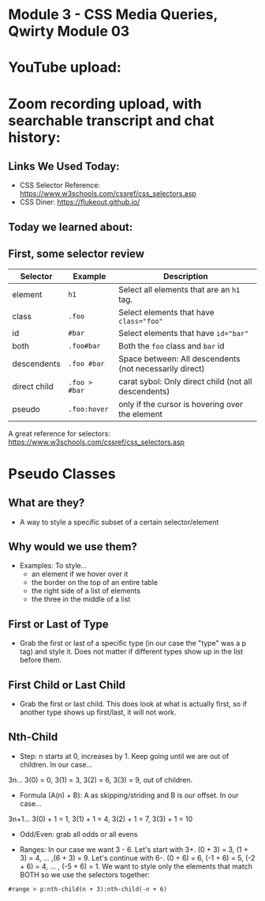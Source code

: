 # Module 3 - CSS Media Queries, Qwirty Module 03

# YouTube upload:


# Zoom recording upload, with searchable transcript and chat history:


## Links We Used Today:
- CSS Selector Reference: https://www.w3schools.com/cssref/css_selectors.asp
- CSS Diner: https://flukeout.github.io/


## Today we learned about:


## First, some selector review
|Selector    |Example      |Description   |
|---         |---          |---           |
|element     |`h1`         |Select all elements that are an `h1 ` tag.   |
|class       |`.foo`       |Select elements that have `class="foo"`   |
|id          |`#bar`       |Select elements that have `id="bar"`   |
|both        |`.foo#bar`   |Both the `foo` class and `bar` id   |
|descendents |`.foo #bar`  |Space between: All descendents (not necessarily direct)   |
|direct child|`.foo > #bar`|carat sybol: Only direct child (not all descendents)   |
|pseudo      |`.foo:hover` |only if the cursor is hovering over the element   |


A great reference for selectors: https://www.w3schools.com/cssref/css_selectors.asp


# Pseudo Classes

## What are they?
- A way to style a specific subset of a certain selector/element

## Why would we use them?
- Examples: To style...
  - an element if we hover over it
  - the border on the top of an entire table
  - the right side of a list of elements
  - the three in the middle of a list

## First or Last of Type

- Grab the first or last of a specific type (in our case the "type" was a p tag) and style it. Does not matter if different types show up in the list before them.

## First Child or Last Child
- Grab the first or last child. This does look at what is actually first, so if another type shows up first/last, it will not work.

## Nth-Child

- Step: n starts at 0, increases by 1. Keep going until we are out of children. In our case...

3n... 3(0) = 0, 3(1) = 3, 3(2) = 6, 3(3) = 9, out of children.

- Formula (A(n) + B): A as skipping/striding and B is our offset. In our case...

3n+1... 3(0) + 1 = 1, 3(1) + 1 = 4, 3(2) + 1 = 7, 3(3) + 1 = 10

- Odd/Even: grab all odds or all evens

- Ranges: In our case we want 3 - 6. Let's start with 3+. (0 + 3) = 3, (1 + 3) = 4, ... ,(6 + 3) = 9. Let's continue with 6-. (0 + 6) = 6, (-1 + 6) = 5, (-2 + 6) = 4, ... , (-5 + 6) = 1. We want to style only the elements that match BOTH so we use the selectors together: 
```
#range > p:nth-child(n + 3):nth-child(-n + 6) 
```
